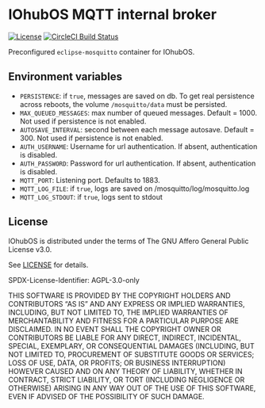 # IOhubOS MQTT internal broker

[![License](https://img.shields.io/badge/license-AGPL--3.0-green)](LICENSE)
[![CircleCI Build Status](https://circleci.com/gh/iohubos/iohubos-mqtt/tree/master.svg?style=shield)](https://circleci.com/gh/iohubos/iohubos-mqtt/tree/master)

Preconfigured `eclipse-mosquitto` container for IOhubOS.

## Environment variables

- `PERSISTENCE`: if `true`, messages are saved on db. To get real persistence across reboots, the volume `/mosquitto/data` must be persisted.
- `MAX_QUEUED_MESSAGES`: max number of queued messages. Default = 1000. Not used if persistence is not enabled.
- `AUTOSAVE_INTERVAL`: second between each message autosave. Default = 300. Not used if persistence is not enabled.
- `AUTH_USERNAME`: Username for url authentication. If absent, authentication is disabled.
- `AUTH_PASSWORD`: Password for url authentication. If absent, authentication is disabled.
- `MQTT_PORT`: Listening port. Defaults to 1883.
- `MQTT_LOG_FILE`: if `true`, logs are saved on /mosquitto/log/mosquitto.log
- `MQTT_LOG_STDOUT`: if `true`, logs sent to stdout

## License

IOhubOS is distributed under the terms of The GNU Affero General Public License v3.0.

See [LICENSE](LICENSE) for details.

SPDX-License-Identifier: AGPL-3.0-only

THIS SOFTWARE IS PROVIDED BY THE COPYRIGHT HOLDERS AND CONTRIBUTORS “AS IS”
AND ANY EXPRESS OR IMPLIED WARRANTIES, INCLUDING, BUT NOT LIMITED TO,
THE IMPLIED WARRANTIES OF MERCHANTABILITY AND FITNESS FOR A PARTICULAR PURPOSE ARE DISCLAIMED.
IN NO EVENT SHALL THE COPYRIGHT OWNER OR CONTRIBUTORS BE LIABLE FOR ANY
DIRECT, INDIRECT, INCIDENTAL, SPECIAL, EXEMPLARY, OR CONSEQUENTIAL DAMAGES
(INCLUDING, BUT NOT LIMITED TO, PROCUREMENT OF SUBSTITUTE GOODS OR SERVICES; LOSS OF USE, DATA, OR PROFITS;
OR BUSINESS INTERRUPTION) HOWEVER CAUSED AND ON ANY THEORY OF LIABILITY, WHETHER IN CONTRACT,
STRICT LIABILITY, OR TORT (INCLUDING NEGLIGENCE OR OTHERWISE) ARISING IN ANY WAY
OUT OF THE USE OF THIS SOFTWARE, EVEN IF ADVISED OF THE POSSIBILITY OF SUCH DAMAGE.
